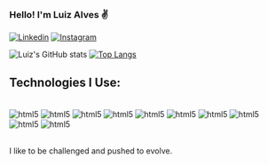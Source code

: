 ### Hello! I'm Luiz Alves ✌️

[![Linkedin](https://img.shields.io/badge/LinkedIn-0077B5?style=for-the-badge&logo=linkedin&logoColor=white)]([https://www.linkedin.com/in/-1664ba48/](https://www.linkedin.com/in/luiz-augusto-jacob-alves-1664ba48/))
[![Instagram](https://img.shields.io/badge/Instagram-E4405F?style=for-the-badge&logo=instagram&logoColor=white)](https://www.instagram.com)

![Luiz's GitHub stats](https://github-readme-stats.vercel.app/api?username=gutolizar&show_icons=true&theme=cobalt)
[![Top Langs](https://github-readme-stats.vercel.app/api/top-langs/?username=anuraghazra&layout=compact)](https://github.com/anuraghazra/github-readme-stats)

## Technologies I Use:
<div style="display: inline_block"><br/>
  <img align="center" alt=html5 src="https://img.shields.io/badge/HTML5-E34F26?style=for-the-badge&logo=html5&logoColor=white">
  <img align="center" alt=html5 src="https://img.shields.io/badge/CSS-239120?&style=for-the-badge&logo=css3&logoColor=white">
  <img align="center" alt=html5 src="https://img.shields.io/badge/JavaScript-323330?style=for-the-badge&logo=javascript&logoColor=F7DF1E">
  <img align="center" alt=html5 src="https://img.shields.io/badge/TypeScript-007ACC?style=for-the-badge&logo=typescript&logoColor=white">
  <img align="center" alt=html5 src="https://img.shields.io/badge/React-20232A?style=for-the-badge&logo=react&logoColor=61DAFB">
  <img align="center" alt=html5 src="https://img.shields.io/badge/Bootstrap-563D7C?style=for-the-badge&logo=bootstrap&logoColor=white">
  <img align="center" alt=html5 src="https://img.shields.io/badge/Jest-323330?style=for-the-badge&logo=Jest&logoColor=white">
  <img align="center" alt=html5 src="https://img.shields.io/badge/Figma-F24E1E?style=for-the-badge&logo=figma&logoColor=white">
  <img align="center" alt=html5 src="https://img.shields.io/badge/GIT-E44C30?style=for-the-badge&logo=git&logoColor=white"> 
  <img align="center" alt=html5 src="https://img.shields.io/badge/Jira-0052CC?style=for-the-badge&logo=Jira&logoColor=white">    
  
</div><br/>

I like to be challenged and pushed to evolve.
